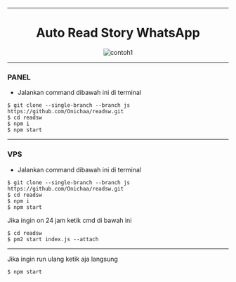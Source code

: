 ___
<h1 align="center">Auto Read Story WhatsApp</h1>

<p align="center">
  <img src="https://pomf2.lain.la/f/jh47lpe3.jpg" alt="contoh1">
</p>

___
### PANEL

- Jalankan command dibawah ini di terminal 


```
$ git clone --single-branch --branch js https://github.com/Onichaa/readsw.git
$ cd readsw
$ npm i
$ npm start
```

___
### VPS

- Jalankan command dibawah ini di terminal 


```
$ git clone --single-branch --branch js https://github.com/Onichaa/readsw.git
$ cd readsw
$ npm i
$ npm start
```
Jika ingin on 24 jam ketik cmd di bawah ini

```
$ cd readsw
$ pm2 start index.js --attach
```

___
Jika ingin run ulang ketik aja langsung
```
$ npm start
```
